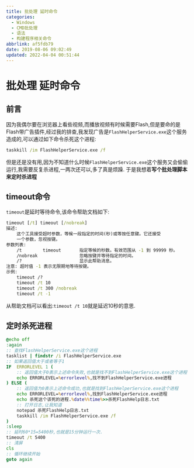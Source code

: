 ```yaml
---
title: 批处理 延时命令
categories: 
  - Windows
  - CMD批处理
  - 语法
  - 构建程序相关命令
abbrlink: af5fdb79
date: 2019-08-06 09:02:49
updated: 2022-04-04 00:51:44
---
```

# 批处理 延时命令
## 前言
因为我偶尔要在浏览器上看些视频,而播放视频有时候需要Flash,但是要命的是Flash带广告插件,经过我的排查,我发现广告是`FlashHelperService.exe`这个服务造成的,可以通过如下命令杀死这个进程:
```cmd
taskkill /im FlashHelperService.exe /f
```
但是还是没有用,因为不知道什么时候`FlashHelperService.exe`这个服务又会偷偷运行,我需要反复杀进程,一两次还可以,多了真是烦躁.
于是我想着**写个批处理脚本来定时杀进程**
## timeout命令
`timeout`是延时等待命令,该命令帮助文档如下:
```cmd
timeout [/t] timeout [/nobreak] 
描述:
    这个工具接受超时参数，等候一段指定的时间(秒)或等按任意键。它还接受
    一个参数，忽视按键。
参数列表:
    /t        timeout       指定等候的秒数。有效范围从 -1 到 99999 秒。
    /nobreak                忽略按键并等待指定的时间。
    /?                      显示此帮助消息。
注意: 超时值 -1 表示无限期地等待按键。
示例:
    timeout /?
    timeout /t 10
    timeout /t 300 /nobreak
    timeout /t -1
```
从帮助文档可以看出:`timeout /t 10`就是延迟10秒的意思.
## 定时杀死进程
```bat
@echo off
:again
:: 查找FlashHelperService.exe这个进程
tasklist | findstr /i FlashHelperService.exe
:: 如果返回值大于或者等于1
IF  ERRORLEVEL 1 (
    :: 返回值大于0表示上述命令失败,也就是找不到FlashHelperService.exe这个进程
    echo ERRORLEVEL=%errorlevel%,找不到FlashHelperService.exe进程
) ELSE (
    :: 返回值为0表示上述命令成功,也就是找到FlashHelperService.exe这个进程
    echo ERRORLEVEL=%errorlevel%,找到FlashHelperService.exe进程
    echo 杀死这个该死的进程.%date%%time%>>杀死FlashHelp日志.txt
    :: 打开日志,让我知道
    notepad 杀死FlashHelp日志.txt
    taskkill /im FlashHelperService.exe /f
)
:sleep
:: 延时60*15=5400秒,也就是15分钟运行一次.
timeout /t 5400
:: 清屏
cls
:: 循环继续开始
goto again
```
